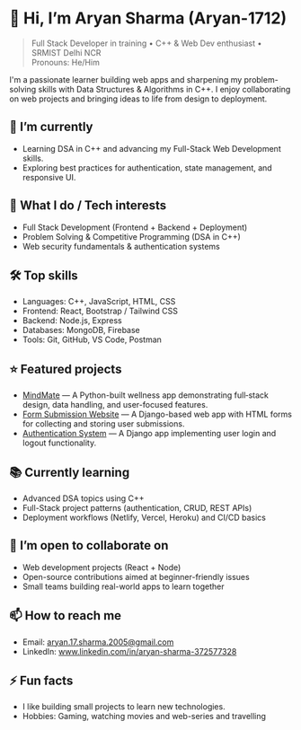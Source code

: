 # 👋 Hi, I’m Aryan Sharma (Aryan-1712)

> Full Stack Developer in training • C++ & Web Dev enthusiast • SRMIST Delhi NCR  
> Pronouns: He/Him

I'm a passionate learner building web apps and sharpening my problem-solving skills with Data Structures & Algorithms in C++. I enjoy collaborating on web projects and bringing ideas to life from design to deployment.

## 🔭 I’m currently
- Learning DSA in C++ and advancing my Full-Stack Web Development skills.
- Exploring best practices for authentication, state management, and responsive UI.

## 💼 What I do / Tech interests
- Full Stack Development (Frontend + Backend + Deployment)
- Problem Solving & Competitive Programming (DSA in C++)
- Web security fundamentals & authentication systems

## 🛠️ Top skills
- Languages: C++, JavaScript, HTML, CSS
- Frontend: React, Bootstrap / Tailwind CSS
- Backend: Node.js, Express
- Databases: MongoDB, Firebase
- Tools: Git, GitHub, VS Code, Postman

## ⭐ Featured projects
- [MindMate](https://github.com/Aryan-1712/MindMate) — A Python-built wellness app demonstrating full‑stack design, data handling, and user-focused features.
- [Form Submission Website](https://github.com/Aryan-1712/Form-Submission-Website) — A Django-based web app with HTML forms for collecting and storing user submissions.
- [Authentication System](https://github.com/Aryan-1712/Authentication-System) — A Django app implementing user login and logout functionality.

## 📚 Currently learning
- Advanced DSA topics using C++
- Full-Stack project patterns (authentication, CRUD, REST APIs)
- Deployment workflows (Netlify, Vercel, Heroku) and CI/CD basics

## 🤝 I’m open to collaborate on
- Web development projects (React + Node)
- Open-source contributions aimed at beginner-friendly issues
- Small teams building real-world apps to learn together

## 📫 How to reach me
- Email: aryan.17.sharma.2005@gmail.com
- LinkedIn: www.linkedin.com/in/aryan-sharma-372577328

## ⚡ Fun facts
- I like building small projects to learn new technologies.
- Hobbies: Gaming, watching movies and web-series and travelling

<!---
Aryan-1712/Aryan-1712 is a ✨ special ✨ repository because its `README.md` (this file) appears on your GitHub profile.
You can click the Preview link to take a look at your changes.
--->

